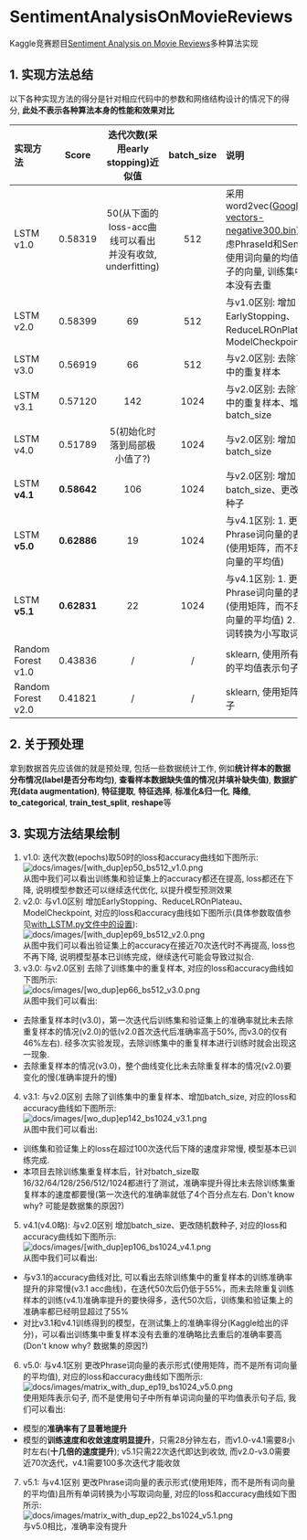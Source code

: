 # SentimentAnalysisOnMovieReviews
Kaggle竞赛题目[Sentiment Analysis on Movie Reviews](https://www.kaggle.com/c/sentiment-analysis-on-movie-reviews)多种算法实现

## 1. 实现方法总结
以下各种实现方法的得分是针对相应代码中的参数和网络结构设计的情况下的得分, **此处不表示各种算法本身的性能和效果对比**

| 实现方法 | Score | 迭代次数(采用early stopping)近似值 | batch_size | 说明 |
| :------ | :---: | :---: | :---: | :------ |
| LSTM v1.0 | 0.58319 | 50(从下面的loss-acc曲线可以看出并没有收敛, underfitting) | 512 | 采用word2vec([GoogleNews-vectors-negative300.bin](https://github.com/3Top/word2vec-api)), 没有考虑PhraseId和SentenceId, 使用词向量的均值作为句子的向量, 训练集中重复样本没有去重 |
| LSTM v2.0 | 0.58399 | 69 | 512 | 与v1.0区别: 增加EarlyStopping、 ReduceLROnPlateau、ModelCheckpoint |
| LSTM v3.0 | 0.56919 | 66 | 512 | 与v2.0区别: 去除了训练集中的重复样本 |
| LSTM v3.1 | 0.57120 | 142 | 1024 | 与v2.0区别: 去除了训练集中的重复样本、增加batch_size |
| LSTM v4.0 | 0.51789 | 5(初始化时落到局部极小值了?) | 1024 | 与v2.0区别: 增加batch_size |
| LSTM **v4.1** | **0.58642** | 106 | 1024 | 与v2.0区别: 增加batch_size、更改随机数种子 |
| LSTM **v5.0** | **0.62886** | 19 | 1024 | 与v4.1区别: 1. 更改Phrase词向量的表示形式(使用矩阵，而不是所有词向量的平均值) |
| LSTM **v5.1** | **0.62831** | 22 | 1024 | 与v4.1区别: 1. 更改Phrase词向量的表示形式(使用矩阵，而不是所有词向量的平均值) 2. 所有单词转换为小写取词向量 |
| Random Forest v1.0 | 0.43836 | / | / | sklearn, 使用所有词向量的平均值表示句子 |
| Random Forest v2.0 | 0.41821 | / | / | sklearn, 使用矩阵表示句子 |

## 2. 关于预处理
拿到数据首先应该做的就是预处理, 包括一些数据统计工作, 例如**统计样本的数据分布情况(label是否分布均匀)**, **查看样本数据缺失值的情况(并填补缺失值)**, **数据扩充(data augmentation)**, **特征提取**, **特征选择**, **标准化&归一化**, **降维**, **to_categorical**, **train_test_split**, **reshape**等

## 3. 实现方法结果绘制
1. v1.0: 迭代次数(epochs)取50时的loss和accuracy曲线如下图所示:  
 ![docs/images/[with_dup]ep50_bs512_v1.0.png](docs/images/[with_dup]ep50_bs512_v1.0.png)  
 从图中我们可以看出训练集和验证集上的accuracy都还在提高, loss都还在下降, 说明模型参数还可以继续迭代优化, 以提升模型预测效果
2. v2.0: 与v1.0区别 增加EarlyStopping、ReduceLROnPlateau、ModelCheckpoint, 对应的loss和accuracy曲线如下图所示(具体参数取值参见[with_LSTM.py文件中的设置](https://github.com/lxw0109/SentimentAnalysisOnMovieReviews/blob/master/src/with_LSTM.py)):  
 ![docs/images/[with_dup]ep69_bs512_v2.0.png](docs/images/[with_dup]ep69_bs512_v2.0.png)  
 从图中我们可以看出验证集上的accuracy在接近70次迭代时不再提高, loss也不再下降, 说明模型基本已训练完成，继续迭代可能会导致过拟合.
3. v3.0: 与v2.0区别 去除了训练集中的重复样本, 对应的loss和accuracy曲线如下图所示:  
 ![docs/images/[wo_dup]ep66_bs512_v3.0.png](docs/images/[wo_dup]ep66_bs512_v3.0.png)  
 从图中我们可以看出:  
 + 去除重复样本时(v3.0)，第一次迭代后训练集和验证集上的准确率就比未去除重复样本的情况(v2.0)的低(v2.0首次迭代后准确率高于50%, 而v3.0的仅有46%左右). 经多次实验发现，去除训练集中的重复样本进行训练时就会出现这一现象.
 + 去除重复样本的情况(v3.0)，整个曲线变化比未去除重复样本的情况(v2.0)要变化的慢(准确率提升的慢)
4. v3.1: 与v2.0区别 去除了训练集中的重复样本、增加batch_size, 对应的loss和accuracy曲线如下图所示:  
 ![docs/images/[wo_dup]ep142_bs1024_v3.1.png](docs/images/[wo_dup]ep142_bs1024_v3.1.png)  
 从图中我们可以看出:   
 + 训练集和验证集上的loss在超过100次迭代后下降的速度非常慢, 模型基本已训练完成.
 + 本项目去除训练集重复样本后，针对batch_size取16/32/64/128/256/512/1024都进行了测试，准确率提升得比未去除训练集重复样本的速度都要慢(第一次迭代的准确率就低了4个百分点左右. Don't know why? 可能是数据集的原因?)
5. v4.1(v4.0略): 与v2.0区别 增加batch_size、更改随机数种子, 对应的loss和accuracy曲线如下图所示:  
 ![docs/images/[with_dup]ep106_bs1024_v4.1.png](docs/images/[with_dup]ep106_bs1024_v4.1.png)  
 从图中我们可以看出:  
 + 与v3.1的accuracy曲线对比, 可以看出去除训练集中的重复样本的训练准确率提升的非常慢(v3.1 acc曲线)，在迭代50次后仍低于55%，而未去除重复训练样本的训练(v4.1)准确率提升的要快得多，迭代50次后，训练集和验证集上的准确率都已经明显超过了55%
 + 对比v3.1和v4.1训练得到的模型，在测试集上的准确率得分(Kaggle给出的评分)，可以看出训练集中重复样本没有去重的准确略比去重后的准确率要高(Don't know why? 数据集的原因?)
6. v5.0: 与v4.1区别 更改Phrase词向量的表示形式(使用矩阵，而不是所有词向量的平均值), 对应的loss和accuracy曲线如下图所示:  
 ![docs/images/matrix_with_dup_ep19_bs1024_v5.0.png](docs/images/matrix_with_dup_ep19_bs1024_v5.0.png)  
 使用矩阵表示句子, 而不是使用句子中所有单词词向量的平均值表示句子后, 我们可以看出:
 + 模型的**准确率有了显著地提升**
 + 模型的**训练速度和收敛速度明显提升**，只需28分钟左右，而v1.0-v4.1需要8小时左右(**十几倍的速度提升**); v5.1只需22次迭代即达到收敛, 而v2.0-v3.0需要近70次迭代，v4.1需要100多次迭代才能收敛

7. v5.1: 与v4.1区别 更改Phrase词向量的表示形式(使用矩阵，而不是所有词向量的平均值)且所有单词转换为小写取词向量, 对应的loss和accuracy曲线如下图所示:  
 ![docs/images/matrix_with_dup_ep22_bs1024_v5.1.png](docs/images/matrix_with_dup_ep22_bs1024_v5.1.png)  
 与v5.0相比，准确率没有提升
